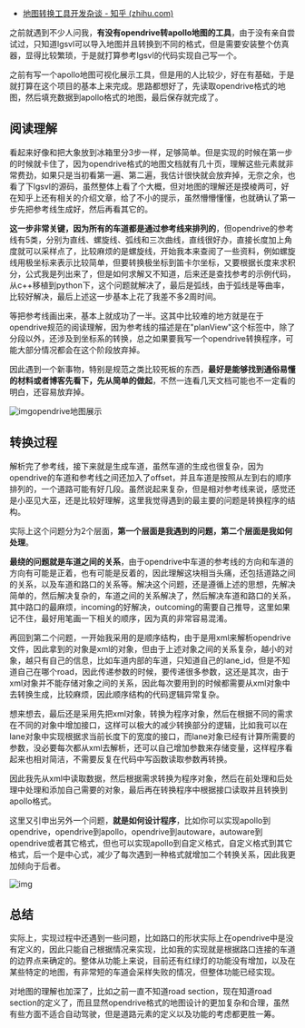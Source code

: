 - [地图转换工具开发杂谈 - 知乎 (zhihu.com)](https://zhuanlan.zhihu.com/p/489677142)

之前就遇到不少人问我，**有没有opendrive转apollo地图的工具**，由于没有亲自尝试过，只知道lgsvl可以导入地图并且转换到不同的格式，但是需要安装整个仿真器，显得比较繁琐，于是就打算参考lgsvl的代码实现自己写一个。

之前有写一个apollo地图可视化展示工具，但是用的人比较少，好在有基础，于是就打算在这个项目的基本上来完成。思路都想好了，先读取opendrive格式的地图，然后填充数据到apollo格式的地图，最后保存就完成了。

## 阅读理解

看起来好像和把大象放到冰箱里分3步一样，足够简单。但是实现的时候在第一步的时候就卡住了，因为opendrive格式的地图文档就有几十页，理解这些元素就非常费劲，如果只是当初看第一遍、第二遍，我估计很快就会放弃掉，无奈之余，也看了下lgsvl的源码，虽然整体上看了个大概，但对地图的理解还是摸棱两可，好在知乎上还有相关的介绍文章，给了不小的提示，虽然懵懵懂懂，也就确认了第一步先把参考线生成好，然后再看其它的。

**这一步非常关键，因为所有的车道都是通过参考线来排列的**，但opendrive的参考线有5类，分别为直线、螺旋线、弧线和三次曲线，直线很好办，直接长度加上角度就可以采样点了，比较麻烦的是螺旋线，开始我本来查阅了一些资料，例如螺旋线用极坐标来表示比较简单，但要转换极坐标到笛卡尔坐标，又要根据长度来求积分，公式我是列出来了，但是如何求解又不知道，后来还是查找参考的示例代码，从c++移植到python下，这个问题就解决了，最后是弧线，由于弧线是等曲率，比较好解决，最后上述这一步基本上花了我差不多2周时间。

等把参考线画出来，基本上就成功了一半。这其中比较难的地方就是在于opendrive规范的阅读理解，因为参考线的描述是在"planView"这个标签中，除了分段以外，还涉及到坐标系的转换，总之如果要我写一个opendrive转换程序，可能大部分情况都会在这个阶段放弃掉。

因此遇到一个新事物，特别是规范之类比较死板的东西，**最好是能够找到通俗易懂的材料或者博客先看下，先从简单的做起**，不然一连看几天文档可能也不一定看的明白，还容易放弃掉。

![img](https://pic2.zhimg.com/80/v2-95879131676bbcb1a7f3ef4217ef193d_720w.jpg)opendrive地图展示

## 转换过程

解析完了参考线，接下来就是生成车道，虽然车道的生成也很复杂，因为opendrive的车道和参考线之间还加入了offset，并且车道是按照从左到右的顺序排列的，一个道路可能有好几段。虽然说起来复杂，但是相对参考线来说，感觉还是小巫见大巫，还是比较好理解，这里我觉得遇到的最主要的问题是转换程序的结构。

实际上这个问题分为2个层面，**第一个层面是我遇到的问题，第二个层面是我如何处理**。

**最绕的问题就是车道之间的关系**，由于opendrive中车道的参考线的方向和车道的方向有可能是正着，也有可能是反着的，因此理解这块相当头痛，还包括道路之间的关系，以及车道和路口的关系等。解决这个问题，还是遵循上述的思想，先解决简单的，然后解决复杂的，车道之间的关系解决了，然后解决车道和路口的关系，其中路口的最麻烦，incoming的好解决，outcoming的需要自己推导，这里如果记不住，最好用笔画一下相关的顺序，因为真的非常容易混淆。

再回到第二个问题，一开始我采用的是顺序结构，由于是用xml来解析opendrive文件，因此拿到的对象是xml的对象，但由于上述对象之间的关系复杂，越小的对象，越只有自己的信息，比如车道内部的车道，只知道自己的lane_id，但是不知道自己在哪个road，因此传递参数的时候，要传递很多参数，这还是其次，由于xml对象并不能存储对象之间的关系，因此每次要用到的时候都需要从xml对象中去转换生成，比较麻烦，因此顺序结构的代码逻辑异常复杂。

想来想去，最后还是采用先把xml对象，转换为程序对象，然后在根据不同的需求在不同的对象中增加接口，这样可以极大的减少转换部分的逻辑，比如我可以在lane对象中实现根据求当前长度下的宽度的接口，而lane对象已经有计算所需要的参数，没必要每次都从xml去解析，还可以自己增加参数来存储变量，这样程序看起来也相对简洁，不需要反复在代码中写函数读取参数再转换。

因此我先从xml中读取数据，然后根据需求转换为程序对象，然后在前处理和后处理中处理和添加自己需要的对象，最后再在转换程序中根据接口读取并且转换到apollo格式。

这里又引申出另外一个问题，**就是如何设计程序**，比如你可以实现apollo到opendrive，opendrive到apollo，opendrive到autoware，autoware到opendrive或者其它格式，但也可以实现apollo到自定义格式，自定义格式到其它格式，后一个是中心式，减少了每次遇到一种格式就增加二个转换关系，因此我更加倾向于后者。

![img](https://pic4.zhimg.com/80/v2-f3473bbd8ecc5ba935349d44cc2617cb_720w.jpg)

## 总结

实际上，实现过程中还遇到一些问题，比如路口的形状实际上在opendrive中是没有定义的，因此只能自己根据情况来实现，比如我的实现就是根据路口连接的车道的边界点来确定的。整体从功能上来说，目前还有红绿灯的功能没有增加，以及在某些特定的地图，有非常短的车道会采样失败的情况，但整体功能已经实现。

对地图的理解也加深了，比如之前一直不知道road section，现在知道road section的定义了，而且显然opendrive格式的地图设计的更加复杂和合理，虽然有些方面不适合自动驾驶，但是道路元素的定义以及功能的考虑都更胜一筹。